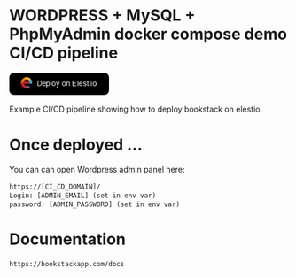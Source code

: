 # WORDPRESS + MySQL + PhpMyAdmin docker compose demo CI/CD pipeline


<a href="https://dash.elest.io/deploy?source=cicd&social=dockerCompose&url=https://github.com/elestio-examples/bookstack"><img src="deploy-on-elestio.png" alt="Deploy on Elest.io" width="180px" /></a>

Example CI/CD pipeline showing how to deploy bookstack on elestio.


# Once deployed ...

You can can open Wordpress admin panel here:

    https://[CI_CD_DOMAIN]/
    Login: [ADMIN_EMAIL] (set in env var)
    password: [ADMIN_PASSWORD] (set in env var)

# Documentation

    https://bookstackapp.com/docs
